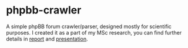 phpbb-crawler
=============

A simple phpBB forum crawler/parser, designed mostly for scientific purposes. I created it as a part of my MSc research, you can find further details in [report](https://github.com/co-stig/phpbb-crawler/blob/master/master-report.pdf) and [presentation](https://github.com/co-stig/phpbb-crawler/blob/master/master-presentation.pdf).
